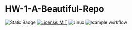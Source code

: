# HW-1-A-Beautiful-Repo

![Static Badge](https://img.shields.io/badge/python-3.13-blue) [![License: MIT](https://img.shields.io/badge/License-MIT-yellow.svg)](https://opensource.org/licenses/MIT) ![Linux](https://img.shields.io/badge/Linux-FCC624?style=for-the-badge&logo=linux&logoColor=black) ![example workflow](https://github.com/SE24-Group-45/HW-1-A-Beautiful-Repo/tree/Prathamesh-Thakur-patch-1/actions/workflows/python-app.yml/badge.svg)

